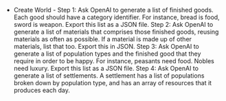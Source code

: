 - Create World -
    Step 1: Ask OpenAI to generate a list of finished goods. Each good should have a category identifier. For instance, bread is food, sword is weapon. Export this list as a JSON file.
    Step 2: Ask OpenAI to generate a list of materials that comprises those finished goods, reusing materials as often as possible. If a material is made up of other materials, list that too. Export this in JSON.
    Step 3: Ask OpenAI to generate a list of population types and the finished good that they require in order to be happy. For instance, peasants need food. Nobles need luxury. Export this list as a JSON file.
    Step 4: Ask OpenAI to generate a list of settlements. A settlement has a list of populations broken down by population type, and has an array of resources that it produces each day.
